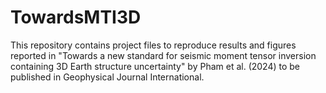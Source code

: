 # TowardsMTI3D
This repository contains project files to reproduce results and figures reported in "Towards a new standard for seismic moment tensor inversion containing 3D Earth structure uncertainty" by Pham et al. (2024) to be published in Geophysical Journal International.
